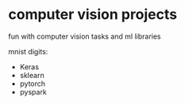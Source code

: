 # computer vision projects
fun with computer vision tasks and ml libraries

mnist digits:
  - Keras
  - sklearn
  - pytorch
  - pyspark
 

